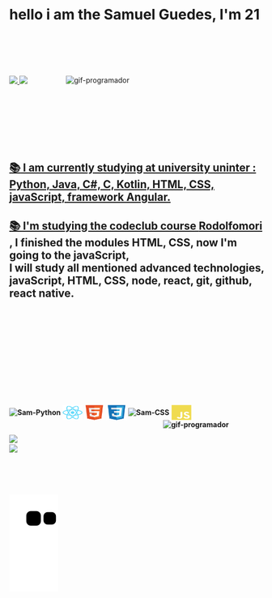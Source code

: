 <br>
<h1>hello i am the Samuel Guedes, I'm 21   </h1>
<br>
<br>
<br>
<br>
<br>
<div>
 <img src="https://camo.githubusercontent.com/d36ea8a39e4f6ba5ffe30669fd043e042d1063e4738107fc34174b0897563242/68747470733a2f2f7374617469632e636f6c6c65637475692e636f6d2f73686f74732f333235323338352f6a6f622d6f70656e696e672d6c61726765" width="392px"  Align="right"  alt="gif-programador">
</div>
<div align="left" >
     <a href="https://github.com/1Samel2">
     <img height="170em"
     src="https://github-readme-stats.vercel.app/api?username=1Samel2&show_icons=true&theme=dracula&include_all_commits=true&count_private=true" />
     <img height="142em"
     src="https://github-readme-stats.vercel.app/api/top-langs/?username=1Samel2&layout=compact&langs_count=7&theme=dracula" />           
</div>
<br>
<br>
<br>
<br>
<br>
<br>
<br>
<h2>📚<b> I am currently studying at university  uninter :<br> Python, Java, C#, C, Kotlin, HTML, CSS, javaScript, framework
    Angular.</h2>

<h2>📚 I'm studying the codeclub course  <a href="https://beacons.ai/rodolfomori/: "> Rodolfomori </a>, I finished the modules  HTML, CSS, now I'm going to the  javaScript,<br> I will study all mentioned advanced technologies,  javaScript, HTML, CSS, node, react, git, github, react native.</p> </h2>


<br>
<br>
<br>
<br>
<br>
<br>
<br>
<br>
<br>
<br>
<div styles="display: inline_block"><br>
    <img Align="center" alt="Sam-Python" height="30" width="40"
        src="https://cdn.jsdelivr.net/gh/devicons/devicon/icons/python/python-original.svg" />
    <img Align="center" alt="Sam-React" height="30" width="40"
            src="https://raw.githubusercontent.com/devicons/devicon/master/icons/react/react-original.svg">
    <img Align="center" alt="Sam-HTML" height="30" width="40"
            src="https://raw.githubusercontent.com/devicons/devicon/master/icons/html5/html5-original.svg">
    <img Align="center" alt="Sam-CSS" height="30" width="40"
            src="https://raw.githubusercontent.com/devicons/devicon/master/icons/css3/css3-original.svg">
    <img Align="center" alt="Sam-CSS" height="60" width="70"
            src="https://cdn.jsdelivr.net/gh/devicons/devicon/icons/nodejs/nodejs-original-wordmark.svg" />
    <img Align="center" alt="Sam-Js" height="30" width="40"
            src="https://raw.githubusercontent.com/devicons/devicon/master/icons/javascript/javascript-plain.svg">
     <img src="https://c.tenor.com/W9_8dfFmyr0AAAAM/pixel-game.gif" width="200px" 
      Align="right" 
    alt="gif-programador">                                                                                                                          
  </div>
   
     
                                                                                                                 
##
                                                                                                                 
   <div>
                                             
   <a href="https://www.linkedin.com/in/samuel-santos-guedes-abab91218/" target="_blank"><img src="https://img.shields.io/badge/-LinkedIn-%230077B5?style=for-the-badge&logo=linkedin&logoColor=white" target="_blank"></a>      
  <a href="https://www.instagram.com/samuel.9368?r=nametag" target="_blank"><img src="https://img.shields.io/badge/-Instagram-%23E4405F?style=for-the-badge&logo=instagram&logoColor=white" target="_blank"> </a>
    
   <br>
   <br>
   <br>
   
   
  
 ![Snake animation](https://github.com/1Samel2/1Samel2/blob/output/github-contribution-grid-snake.svg)
 </div>
